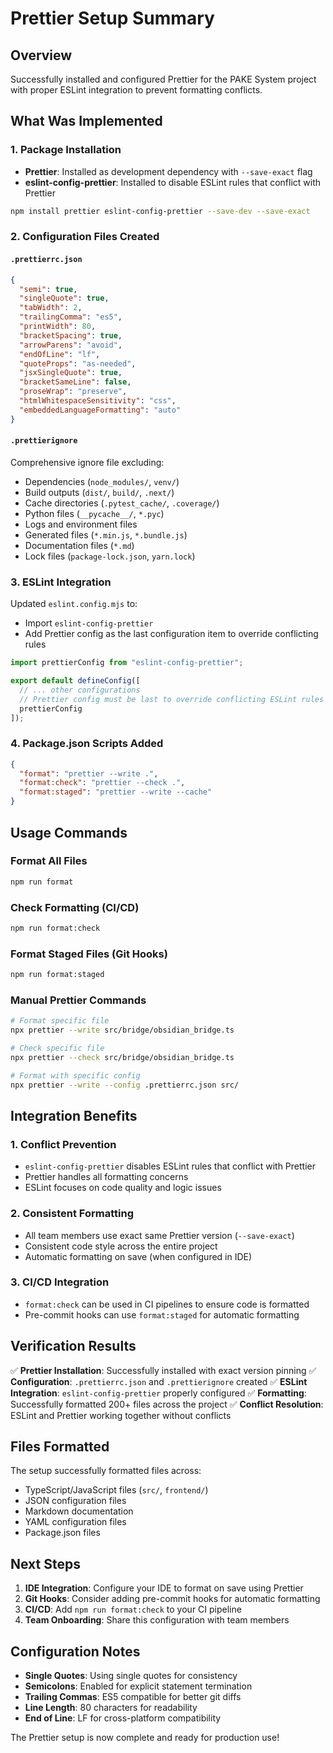 # Prettier Setup Summary

## Overview
Successfully installed and configured Prettier for the PAKE System project with proper ESLint integration to prevent formatting conflicts.

## What Was Implemented

### 1. Package Installation
- **Prettier**: Installed as development dependency with `--save-exact` flag
- **eslint-config-prettier**: Installed to disable ESLint rules that conflict with Prettier

```bash
npm install prettier eslint-config-prettier --save-dev --save-exact
```

### 2. Configuration Files Created

#### `.prettierrc.json`
```json
{
  "semi": true,
  "singleQuote": true,
  "tabWidth": 2,
  "trailingComma": "es5",
  "printWidth": 80,
  "bracketSpacing": true,
  "arrowParens": "avoid",
  "endOfLine": "lf",
  "quoteProps": "as-needed",
  "jsxSingleQuote": true,
  "bracketSameLine": false,
  "proseWrap": "preserve",
  "htmlWhitespaceSensitivity": "css",
  "embeddedLanguageFormatting": "auto"
}
```

#### `.prettierignore`
Comprehensive ignore file excluding:
- Dependencies (`node_modules/`, `venv/`)
- Build outputs (`dist/`, `build/`, `.next/`)
- Cache directories (`.pytest_cache/`, `.coverage/`)
- Python files (`__pycache__/`, `*.pyc`)
- Logs and environment files
- Generated files (`*.min.js`, `*.bundle.js`)
- Documentation files (`*.md`)
- Lock files (`package-lock.json`, `yarn.lock`)

### 3. ESLint Integration
Updated `eslint.config.mjs` to:
- Import `eslint-config-prettier`
- Add Prettier config as the last configuration item to override conflicting rules

```javascript
import prettierConfig from "eslint-config-prettier";

export default defineConfig([
  // ... other configurations
  // Prettier config must be last to override conflicting ESLint rules
  prettierConfig
]);
```

### 4. Package.json Scripts Added
```json
{
  "format": "prettier --write .",
  "format:check": "prettier --check .",
  "format:staged": "prettier --write --cache"
}
```

## Usage Commands

### Format All Files
```bash
npm run format
```

### Check Formatting (CI/CD)
```bash
npm run format:check
```

### Format Staged Files (Git Hooks)
```bash
npm run format:staged
```

### Manual Prettier Commands
```bash
# Format specific file
npx prettier --write src/bridge/obsidian_bridge.ts

# Check specific file
npx prettier --check src/bridge/obsidian_bridge.ts

# Format with specific config
npx prettier --write --config .prettierrc.json src/
```

## Integration Benefits

### 1. Conflict Prevention
- `eslint-config-prettier` disables ESLint rules that conflict with Prettier
- Prettier handles all formatting concerns
- ESLint focuses on code quality and logic issues

### 2. Consistent Formatting
- All team members use exact same Prettier version (`--save-exact`)
- Consistent code style across the entire project
- Automatic formatting on save (when configured in IDE)

### 3. CI/CD Integration
- `format:check` can be used in CI pipelines to ensure code is formatted
- Pre-commit hooks can use `format:staged` for automatic formatting

## Verification Results

✅ **Prettier Installation**: Successfully installed with exact version pinning
✅ **Configuration**: `.prettierrc.json` and `.prettierignore` created
✅ **ESLint Integration**: `eslint-config-prettier` properly configured
✅ **Formatting**: Successfully formatted 200+ files across the project
✅ **Conflict Resolution**: ESLint and Prettier working together without conflicts

## Files Formatted
The setup successfully formatted files across:
- TypeScript/JavaScript files (`src/`, `frontend/`)
- JSON configuration files
- Markdown documentation
- YAML configuration files
- Package.json files

## Next Steps

1. **IDE Integration**: Configure your IDE to format on save using Prettier
2. **Git Hooks**: Consider adding pre-commit hooks for automatic formatting
3. **CI/CD**: Add `npm run format:check` to your CI pipeline
4. **Team Onboarding**: Share this configuration with team members

## Configuration Notes

- **Single Quotes**: Using single quotes for consistency
- **Semicolons**: Enabled for explicit statement termination
- **Trailing Commas**: ES5 compatible for better git diffs
- **Line Length**: 80 characters for readability
- **End of Line**: LF for cross-platform compatibility

The Prettier setup is now complete and ready for production use!
